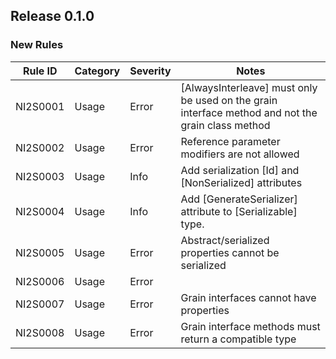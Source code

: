 ## Release 0.1.0

### New Rules

Rule ID | Category | Severity | Notes
--------|----------|----------|--------------------
NI2S0001  | Usage   | Error  | [AlwaysInterleave] must only be used on the grain interface method and not the grain class method
NI2S0002  | Usage   | Error  | Reference parameter modifiers are not allowed
NI2S0003  | Usage   | Info   | Add serialization [Id] and [NonSerialized] attributes
NI2S0004  | Usage   | Info   | Add [GenerateSerializer] attribute to [Serializable] type.
NI2S0005  | Usage   | Error  | Abstract/serialized properties cannot be serialized
NI2S0006  | Usage   | Error  | 
NI2S0007  | Usage   | Error  | Grain interfaces cannot have properties
NI2S0008  | Usage   | Error  | Grain interface methods must return a compatible type

